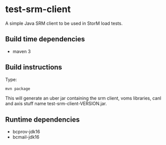 # test-srm-client

A simple Java SRM client to be used in StorM load tests.

## Build time dependencies

- maven 3

## Build instructions

Type:

```bash
mvn package
```

This will generate an uber jar containing the srm client, voms libraries,
canl and axis stuff name test-srm-client-VERSION.jar.

## Runtime dependencies

- bcprov-jdk16
- bcmail-jdk16
